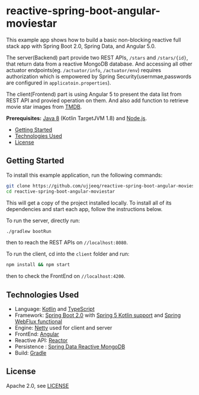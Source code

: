 # reactive-spring-boot-angular-moviestar
This example app shows how to build a basic non-blocking reactive full stack app with Spring Boot 2.0, Spring Data, and Angular 5.0.

The server(Backend) part provide two REST APIs, `/stars` and `/stars/{id}`, that return data from a reactive MongoDB database. And accessing all other actuator endpoints(eg. `/actuator/info`, `/actuator/env`) requires authorization which is empowered by Spring Security(usernmae,passwords are configured in `applicatoin.properties`).  

The client(Frontend) part is using Angular 5 to present the data list from REST API and provied operation on them. And also add function to retrieve movie star images from  [TMDB](https://www.themoviedb.org/documentation/api?language=en).

**Prerequisites:** [Java 8](http://www.oracle.com/technetwork/java/javase/downloads/jdk8-downloads-2133151.html) (Kotlin TargetJVM 1.8) and [Node.js](https://nodejs.org/).

* [Getting Started](#getting-started)
* [Technologies Used](#technologies-used)
* [License](#license)

## Getting Started

To install this example application, run the following commands:

```bash
git clone https://github.com/ujjeeq/reactive-spring-boot-angular-moviestar.git
cd reactive-spring-boot-angular-moviestar
```

This will get a copy of the project installed locally. To install all of its dependencies and start each app, follow the instructions below.

To run the server, directly run:
 
```bash
./gradlew bootRun
```
then to reach the REST APIs on `//localhost:8080`.

To run the client, cd into the `client` folder and run:
 
```bash
npm install && npm start
```
then to check the FrontEnd on `//localhost:4200`.

## Technologies Used

 - Language: [Kotlin](https://kotlin.link/) and  [TypeScript](https://www.typescriptlang.org/) 
 - Framework: [Spring Boot 2.0](https://projects.spring.io/spring-boot/) with [Spring 5 Kotlin support](https://docs.spring.io/spring-framework/docs/5.0.x/spring-framework-reference/kotlin.html) and [Spring WebFlux functional](https://docs.spring.io/spring-framework/docs/5.0.x/spring-framework-reference/reactive-web.html)
 - Engine: [Netty](http://netty.io/) used for client and server
 - FrontEnd: [Angular](https://angular.io/) 
 - Reactive API: [Reactor](http://projectreactor.io/)
 - Persistence : [Spring Data Reactive MongoDB](https://spring.io/blog/2016/11/28/going-reactive-with-spring-data)
 - Build: [Gradle](https://gradle.org/)
 
 ## License

Apache 2.0, see [LICENSE](LICENSE)
